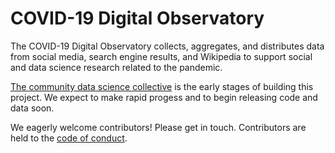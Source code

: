 # COVID-19 Digital Observatory
The COVID-19 Digital Observatory collects, aggregates, and distributes data from social media, search engine results, and Wikipedia to support social and data science research related to the pandemic.

[The community data science collective](https://wiki.communitydata.science/Main_Page "The community data science collectivewiki") is the early stages of building this project. We expect to make rapid progess and to begin releasing code and data soon.

We eagerly welcome contributors! Please get in touch. 
Contributors are held to the [code of conduct](code_of_conduct.md "link to code of conduct.md").

